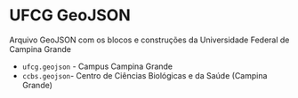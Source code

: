# UFCG GeoJSON

Arquivo GeoJSON com os blocos e construções da Universidade Federal de Campina Grande

- `ufcg.geojson` - Campus Campina Grande
- `ccbs.geojson`- Centro de Ciências Biológicas e da Saúde (Campina Grande)
